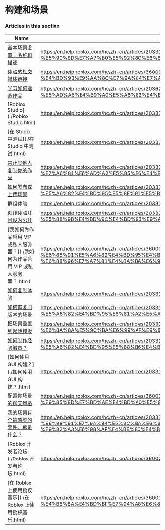 # 构建和场景  
### Articles in this section
Name|URL
-|-
[基本场景设置：名称和描述](./基本场景设置：名称和描述.html) |https://en.help.roblox.com/hc/zh-cn/articles/203314030-%E5%9F%BA%E6%9C%AC%E5%9C%BA%E6%99%AF%E8%AE%BE%E7%BD%AE-%E5%90%8D%E7%A7%B0%E5%92%8C%E6%8F%8F%E8%BF%B0
[体验的社交媒体链接](./体验的社交媒体链接.html) |https://en.help.roblox.com/hc/zh-cn/articles/360000910966-%E4%BD%93%E9%AA%8C%E7%9A%84%E7%A4%BE%E4%BA%A4%E5%AA%92%E4%BD%93%E9%93%BE%E6%8E%A5
[学习如何建造作品](./学习如何建造作品.html) |https://en.help.roblox.com/hc/zh-cn/articles/203625344-%E5%AD%A6%E4%B9%A0%E5%A6%82%E4%BD%95%E5%BB%BA%E9%80%A0%E4%BD%9C%E5%93%81
[Roblox Studio](./Roblox Studio.html) |https://en.help.roblox.com/hc/zh-cn/articles/203313860-Roblox-Studio
[在 Studio 中测试](./在 Studio 中测试.html) |https://en.help.roblox.com/hc/zh-cn/articles/203313870-%E5%9C%A8-Studio-%E4%B8%AD%E6%B5%8B%E8%AF%95
[禁止其他人复制你的作品](./禁止其他人复制你的作品.html) |https://en.help.roblox.com/hc/zh-cn/articles/203313940-%E7%A6%81%E6%AD%A2%E5%85%B6%E4%BB%96%E4%BA%BA%E5%A4%8D%E5%88%B6%E4%BD%A0%E7%9A%84%E4%BD%9C%E5%93%81
[如何发布或上传场景](./如何发布或上传场景.html) |https://en.help.roblox.com/hc/zh-cn/articles/203313890-%E5%A6%82%E4%BD%95%E5%8F%91%E5%B8%83%E6%88%96%E4%B8%8A%E4%BC%A0%E5%9C%BA%E6%99%AF
[群组体验](./群组体验.html) |https://en.help.roblox.com/hc/zh-cn/articles/203313760-%E7%BE%A4%E7%BB%84%E4%BD%93%E9%AA%8C
[创作体验并且设为公开](./创作体验并且设为公开.html) |https://en.help.roblox.com/hc/zh-cn/articles/203313950-%E5%88%9B%E4%BD%9C%E4%BD%93%E9%AA%8C%E5%B9%B6%E4%B8%94%E8%AE%BE%E4%B8%BA%E5%85%AC%E5%BC%80
[我如何为作品启用 VIP 或私人服务器？](./我如何为作品启用 VIP 或私人服务器？.html) |https://en.help.roblox.com/hc/zh-cn/articles/360000781023-%E6%88%91%E5%A6%82%E4%BD%95%E4%B8%BA%E4%BD%9C%E5%93%81%E5%90%AF%E7%94%A8-VIP-%E6%88%96%E7%A7%81%E4%BA%BA%E6%9C%8D%E5%8A%A1%E5%99%A8
[如何复制体验](./如何复制体验.html) |https://en.help.roblox.com/hc/zh-cn/articles/203313900-%E5%A6%82%E4%BD%95%E5%A4%8D%E5%88%B6%E4%BD%93%E9%AA%8C
[如何恢复旧版本的场景](./如何恢复旧版本的场景.html) |https://en.help.roblox.com/hc/zh-cn/articles/203313850-%E5%A6%82%E4%BD%95%E6%81%A2%E5%A4%8D%E6%97%A7%E7%89%88%E6%9C%AC%E7%9A%84%E5%9C%BA%E6%99%AF
[把场景重置到起始模板](./把场景重置到起始模板.html) |https://en.help.roblox.com/hc/zh-cn/articles/203313920-%E6%8A%8A%E5%9C%BA%E6%99%AF%E9%87%8D%E7%BD%AE%E5%88%B0%E8%B5%B7%E5%A7%8B%E6%A8%A1%E6%9D%BF
[如何制作经验徽章？](./如何制作经验徽章？.html) |https://en.help.roblox.com/hc/zh-cn/articles/203313650-%E5%A6%82%E4%BD%95%E5%88%B6%E4%BD%9C%E7%BB%8F%E9%AA%8C%E5%BE%BD%E7%AB%A0
[如何使用 GUI 构建？](./如何使用 GUI 构建？.html) |https://en.help.roblox.com/hc/zh-cn/articles/203313960-%E5%A6%82%E4%BD%95%E4%BD%BF%E7%94%A8-GUI-%E6%9E%84%E5%BB%BA
[配置你场景的聊天风格](./配置你场景的聊天风格.html) |https://en.help.roblox.com/hc/zh-cn/articles/360019904552-%E9%85%8D%E7%BD%AE%E4%BD%A0%E5%9C%BA%E6%99%AF%E7%9A%84%E8%81%8A%E5%A4%A9%E9%A3%8E%E6%A0%BC
[我的场景有个被感染的套件，那是什么？](./我的场景有个被感染的套件，那是什么？.html) |https://en.help.roblox.com/hc/zh-cn/articles/203312920-%E6%88%91%E7%9A%84%E5%9C%BA%E6%99%AF%E6%9C%89%E4%B8%AA%E8%A2%AB%E6%84%9F%E6%9F%93%E7%9A%84%E5%A5%97%E4%BB%B6-%E9%82%A3%E6%98%AF%E4%BB%80%E4%B9%88
[Roblox 开发者论坛](./Roblox 开发者论坛.html) |https://en.help.roblox.com/hc/zh-cn/articles/360000240223-Roblox-%E5%BC%80%E5%8F%91%E8%80%85%E8%AE%BA%E5%9D%9B
[在 Roblox 上使用授权音乐](./在 Roblox 上使用授权音乐.html) |https://en.help.roblox.com/hc/zh-cn/articles/360000927163-%E5%9C%A8-Roblox-%E4%B8%8A%E4%BD%BF%E7%94%A8%E6%8E%88%E6%9D%83%E9%9F%B3%E4%B9%90